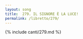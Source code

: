 ```yaml
---
layout: song
title:  279. IL SIGNORE È LA LUCE!
permalink: /libretto/279/
---
```

{% include canti/279.md %}   